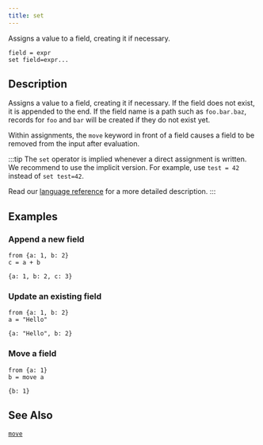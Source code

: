 ```yaml
---
title: set
---
```


Assigns a value to a field, creating it if necessary.

```tql
field = expr
set field=expr...
```

## Description

Assigns a value to a field, creating it if necessary. If the field does not
exist, it is appended to the end. If the field name is a path such as
`foo.bar.baz`, records for `foo` and `bar` will be created if they do not exist
yet.

Within assignments, the `move` keyword in front of a field causes a field to be
removed from the input after evaluation.

:::tip
The `set` operator is implied whenever a direct assignment is written. We
recommend to use the implicit version. For example, use `test = 42` instead of
`set test=42`.

Read our [language reference](/reference/language/statements#assignment) for a more
detailed description.
:::

## Examples

### Append a new field

```tql
from {a: 1, b: 2}
c = a + b
```

```tql
{a: 1, b: 2, c: 3}
```

### Update an existing field

```tql
from {a: 1, b: 2}
a = "Hello"
```

```tql
{a: "Hello", b: 2}
```

### Move a field

```tql
from {a: 1}
b = move a
```

```tql
{b: 1}
```

## See Also

[`move`](/reference/operators/move)
